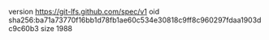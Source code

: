 version https://git-lfs.github.com/spec/v1
oid sha256:ba71a73770f16bb1d78fb1ae60c534e30818c9ff8c960297fdaa1903dc9c60b3
size 1988
